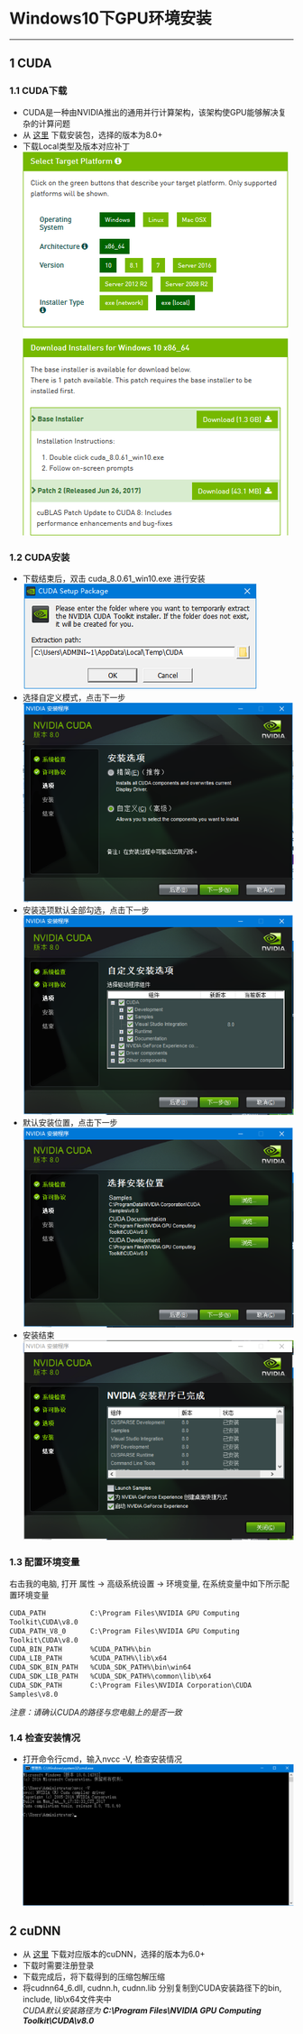 # Windows10下GPU环境安装
------------
## 1 CUDA
### 1.1 CUDA下载
* CUDA是一种由NVIDIA推出的通用并行计算架构，该架构使GPU能够解决复杂的计算问题
* 从 [这里](https://developer.nvidia.com/cuda-toolkit-archive) 下载安装包，选择的版本为8.0+
* 下载Local类型及版本对应补丁<br>
![](../screenshot/CUDA/0.png)

### 1.2 CUDA安装
* 下载结束后，双击 cuda_8.0.61_win10.exe 进行安装<br>
![](../screenshot/CUDA/1.png)
* 选择自定义模式，点击下一步<br> 
![](../screenshot/CUDA/2.png)
* 安装选项默认全部勾选，点击下一步<br>
![](../screenshot/CUDA/3.png)
* 默认安装位置，点击下一步<br> 
![](../screenshot/CUDA/4.png)
* 安装结束<br> 
![](../screenshot/CUDA/5.png)


### 1.3 配置环境变量
  右击我的电脑, 打开 属性 -> 高级系统设置 -> 环境变量, 在系统变量中如下所示配置环境变量
```
CUDA_PATH 			C:\Program Files\NVIDIA GPU Computing Toolkit\CUDA\v8.0
CUDA_PATH_V8_0		C:\Program Files\NVIDIA GPU Computing Toolkit\CUDA\v8.0
CUDA_BIN_PATH 		%CUDA_PATH%\bin
CUDA_LIB_PATH 		%CUDA_PATH%\lib\x64
CUDA_SDK_BIN_PATH	%CUDA_SDK_PATH%\bin\win64
CUDA_SDK_LIB_PATH	%CUDA_SDK_PATH%\common\lib\x64
CUDA_SDK_PATH		C:\Program Files\NVIDIA Corporation\CUDA Samples\v8.0
```
*注意：请确认CUDA的路径与您电脑上的是否一致*

### 1.4 检查安装情况
* 打开命令行cmd，输入nvcc -V, 检查安装情况<br>
![](../screenshot/CUDA/7.png)


## 2 cuDNN
* 从 [这里](https://developer.nvidia.com/cudnn) 下载对应版本的cuDNN，选择的版本为6.0+
* 下载时需要注册登录
* 下载完成后，将下载得到的压缩包解压缩
* 将cudnn64_6.dll, cudnn.h, cudnn.lib 分别复制到CUDA安装路径下的bin, include, lib\x64文件夹中<br> 
*CUDA默认安装路径为 **C:\Program Files\NVIDIA GPU Computing Toolkit\CUDA\v8.0***